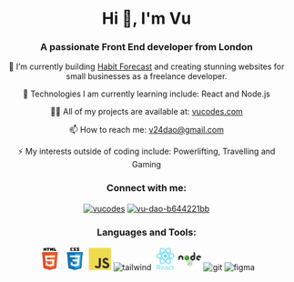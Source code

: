 <h1 align="center">Hi 👋, I'm Vu</h1>
<h3 align="center">A passionate Front End developer from London</h3>

<p align="center"> 🔭 I’m currently building <a target="_blank" href="https://habitforecast.com">Habit Forecast</a> and creating stunning websites for small businesses as a freelance developer.</p>
<p align="center">🌱 Technologies I am currently learning include: React and Node.js</p>
<p align="center">👨‍💻 All of my projects are available at: <a target="_blank" href="https://vucodes.com">vucodes.com</a></p>
<p align="center">📫 How to reach me: <a target="_blank" href="v24dao@gmail.com">v24dao@gmail.com</a></p>
<p align="center">⚡ My interests outside of coding include: Powerlifting, Travelling and Gaming</p>

<h3 align="center">Connect with me:</h3>
<p align="center">
<a href="https://twitter.com/vucodes" target="blank"><img align="center" src="https://raw.githubusercontent.com/rahuldkjain/github-profile-readme-generator/master/src/images/icons/Social/twitter.svg" alt="vucodes" height="30" width="40" /></a>
<a href="https://linkedin.com/in/vu-dao-b644221bb" target="blank"><img align="center" src="https://raw.githubusercontent.com/rahuldkjain/github-profile-readme-generator/master/src/images/icons/Social/linked-in-alt.svg" alt="vu-dao-b644221bb" height="30" width="40" /></a>
</p>

<h3 align="center">Languages and Tools:</h3>
<p align="center">
  <img src="https://raw.githubusercontent.com/devicons/devicon/master/icons/html5/html5-original-wordmark.svg" alt="html5" width="40" height="40"/> 
  <img src="https://raw.githubusercontent.com/devicons/devicon/master/icons/css3/css3-original-wordmark.svg" alt="css3" width="40" height="40"/>
  <img src="https://raw.githubusercontent.com/devicons/devicon/master/icons/javascript/javascript-original.svg" alt="javascript" width="40" height="40"/>   
  <img src="https://www.vectorlogo.zone/logos/tailwindcss/tailwindcss-icon.svg" alt="tailwind" width="40" height="40"/> 
  <img src="https://raw.githubusercontent.com/devicons/devicon/master/icons/react/react-original-wordmark.svg" alt="react" width="40" height="40"/>  
  <img src="https://raw.githubusercontent.com/devicons/devicon/master/icons/nodejs/nodejs-original-wordmark.svg" alt="nodejs" width="40" height="40"/>  
  <img src="https://www.vectorlogo.zone/logos/git-scm/git-scm-icon.svg" alt="git" width="40" height="40"/>
  <img src="https://www.vectorlogo.zone/logos/figma/figma-icon.svg" alt="figma" width="40" height="40"/> 
</p>
  



